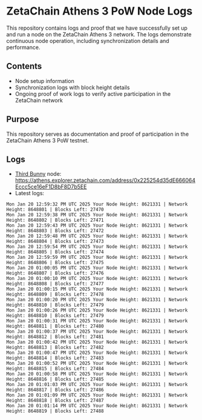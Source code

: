 # ZetaChain Athens 3 PoW Node Logs
This repository contains logs and proof that we have successfully set up and run a node on the ZetaChain Athens 3 network. The logs demonstrate continuous node operation, including synchronization details and performance.

## Contents
- Node setup information
- Synchronization logs with block height details
- Ongoing proof of work logs to verify active participation in the ZetaChain network

## Purpose
This repository serves as documentation and proof of participation in the ZetaChain Athens 3 PoW testnet.

## Logs

- [Third Bunny](https://thirdbunny.xyz/) node: https://athens.explorer.zetachain.com/address/0x225254d35dE666064Eccc5ce16eF1D8bF8D7b5EE
- Latest logs:
```
Mon Jan 20 12:59:32 PM UTC 2025 Your Node Height: 8621331 | Network Height: 8648801 | Blocks Left: 27470
Mon Jan 20 12:59:38 PM UTC 2025 Your Node Height: 8621331 | Network Height: 8648802 | Blocks Left: 27471
Mon Jan 20 12:59:43 PM UTC 2025 Your Node Height: 8621331 | Network Height: 8648803 | Blocks Left: 27472
Mon Jan 20 12:59:48 PM UTC 2025 Your Node Height: 8621331 | Network Height: 8648804 | Blocks Left: 27473
Mon Jan 20 12:59:54 PM UTC 2025 Your Node Height: 8621331 | Network Height: 8648805 | Blocks Left: 27474
Mon Jan 20 12:59:59 PM UTC 2025 Your Node Height: 8621331 | Network Height: 8648806 | Blocks Left: 27475
Mon Jan 20 01:00:05 PM UTC 2025 Your Node Height: 8621331 | Network Height: 8648807 | Blocks Left: 27476
Mon Jan 20 01:00:10 PM UTC 2025 Your Node Height: 8621331 | Network Height: 8648808 | Blocks Left: 27477
Mon Jan 20 01:00:15 PM UTC 2025 Your Node Height: 8621331 | Network Height: 8648809 | Blocks Left: 27478
Mon Jan 20 01:00:20 PM UTC 2025 Your Node Height: 8621331 | Network Height: 8648810 | Blocks Left: 27479
Mon Jan 20 01:00:26 PM UTC 2025 Your Node Height: 8621331 | Network Height: 8648810 | Blocks Left: 27479
Mon Jan 20 01:00:31 PM UTC 2025 Your Node Height: 8621331 | Network Height: 8648811 | Blocks Left: 27480
Mon Jan 20 01:00:37 PM UTC 2025 Your Node Height: 8621331 | Network Height: 8648812 | Blocks Left: 27481
Mon Jan 20 01:00:42 PM UTC 2025 Your Node Height: 8621331 | Network Height: 8648813 | Blocks Left: 27482
Mon Jan 20 01:00:47 PM UTC 2025 Your Node Height: 8621331 | Network Height: 8648814 | Blocks Left: 27483
Mon Jan 20 01:00:52 PM UTC 2025 Your Node Height: 8621331 | Network Height: 8648815 | Blocks Left: 27484
Mon Jan 20 01:00:58 PM UTC 2025 Your Node Height: 8621331 | Network Height: 8648816 | Blocks Left: 27485
Mon Jan 20 01:01:03 PM UTC 2025 Your Node Height: 8621331 | Network Height: 8648817 | Blocks Left: 27486
Mon Jan 20 01:01:09 PM UTC 2025 Your Node Height: 8621331 | Network Height: 8648818 | Blocks Left: 27487
Mon Jan 20 01:01:14 PM UTC 2025 Your Node Height: 8621331 | Network Height: 8648819 | Blocks Left: 27488
```
